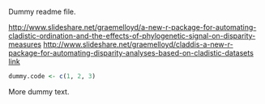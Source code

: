 Dummy readme file.

http://www.slideshare.net/graemelloyd/a-new-r-package-for-automating-cladistic-ordination-and-the-effects-of-phylogenetic-signal-on-disparity-measures
http://www.slideshare.net/graemelloyd/claddis-a-new-r-package-for-automating-disparity-analyses-based-on-cladistic-datasets
[link](http://example.com)

```r
dummy.code <- c(1, 2, 3)
```


More dummy text.
